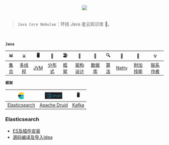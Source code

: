 
<div align="center">  

<img src="http://5b0988e595225.cdn.sohucs.com/images/20180107/7c9e6cd0d3f44c9ab6d7545dc60839d3.gif" width=""/> 
<br/>

</div><br>


> `Java Core Nebulae`：环绕 Java 星云知识库 :milky_way:。

<br/>

**`Java`**

| 📊 |⚔️ | 🖥 | 🚏 | 🏖  | 🌁| 📮 | 🔍 | 🚀 | 🌈 |💡|
| :--------: | :---------: | :---------: | :---------: | :---------: | :---------:| :---------: | :-------: | :-------:| :------:|:------:|
| [集合](#常用集合) | [多线程](#java-多线程)|[JVM](#jvm) | [分布式](#分布式相关) |[框架](#常用框架第三方组件)|[架构设计](#架构设计)| [数据库](#db-相关) |[算法](#数据结构与算法)|[Netty](#netty-相关)| [附加技能](#附加技能)|[联系作者](#联系作者) |


**`框架`**

| <img src="docs/images/elasticsearch_icon.jpg" width="30" hegiht="30" align=center /> | <img src="docs/images/apache druid.png" width="55" hegiht="55" align=center /> | 🖥 |
| :--------: | :---------: | :---------: |
| [Elasticsearch](#Elasticsearch) | [Apache Druid](#Apache-Druid)|[Kafka](#Kafka) |









###  Elasticsearch  
- [ES及插件安装](https://github.com/xinzhuxiansheng/blog-notes/blob/master/Elasticsearch/ES及插件安装.md)
- [源码编译及导入Idea](https://github.com/xinzhuxiansheng/blog-notes/blob/master/Elasticsearch/ES源码编译及导入Idea.md)